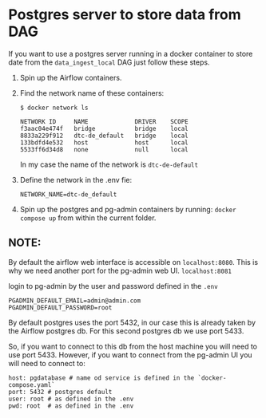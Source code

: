 # Postgres server to store data from DAG

If you want to use a postgres server running in a docker container to store date from the `data_ingest_local` DAG just follow these steps.

1. Spin up the Airflow containers.
2. Find the network name of these containers:
    ```
    $ docker network ls

    NETWORK ID     NAME             DRIVER    SCOPE
    f3aac04e474f   bridge           bridge    local
    8833a229f912   dtc-de_default   bridge    local
    133bdfd4e532   host             host      local
    5533ff6d34d8   none             null      local
    ```

    In my case the name of the network is `dtc-de-default`
3. Define the network in the .env fie:
    ```
    NETWORK_NAME=dtc-de_default
    ```
4. Spin up the postgres and pg-admin containers by running:
    `docker compose up` from within the current folder.

## NOTE:

By default the airflow web interface is accessible on `localhost:8080`.
This is why we need another port for the pg-admin web UI. `localhost:8081`

login to pg-admin by the user and password defined in the `.env`
```
PGADMIN_DEFAULT_EMAIL=admin@admin.com
PGADMIN_DEFAULT_PASSWORD=root
```

By default postgres uses the port 5432, in our case this is already taken by the Airflow postgres db. For this second postgres db we use port 5433.

So, if you want to connect to this db from the host machine you will need to use port 5433. However, if you want to connect from the pg-admin UI you will need to connect to:

```
host: pgdatabase # name od service is defined in the `docker-compose.yaml`
port: 5432 # postgres default
user: root # as defined in the .env
pwd: root  # as defined in the .env
```
